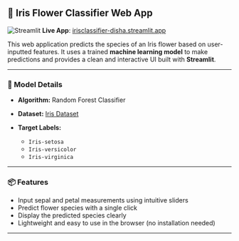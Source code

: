 ## 🌸 Iris Flower Classifier Web App

![Streamlit](https://img.shields.io/badge/Made%20with-Streamlit-red?style=flat\&logo=streamlit)
**Live App**: [irisclassifier-disha.streamlit.app](https://irisclassifier-disha.streamlit.app/)

This web application predicts the species of an Iris flower based on user-inputted features. It uses a trained **machine learning model** to make predictions and provides a clean and interactive UI built with **Streamlit**.

---

### 🧠 Model Details

* **Algorithm:** Random Forest Classifier
* **Dataset:** [Iris Dataset](https://archive.ics.uci.edu/ml/datasets/iris)
* **Target Labels:**

  * `Iris-setosa`
  * `Iris-versicolor`
  * `Iris-virginica`

---

### 📦 Features

* Input sepal and petal measurements using intuitive sliders
* Predict flower species with a single click
* Display the predicted species clearly
* Lightweight and easy to use in the browser (no installation needed)

---
